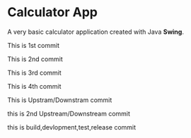 # Calculator App
A very basic calculator application created with Java **Swing**. 

This is 1st commit

This is 2nd commit

This is 3rd commit

This is 4th commit

This is Upstram/Downstram commit

this is 2nd Upstream/Downstream commit

this is build,devlopment,test,release commit

